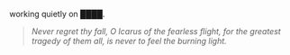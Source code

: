 working quietly on ████.


<!--QUOTE_START-->
> *Never regret thy fall, O Icarus of the fearless flight, for the greatest tragedy of them all, is never to feel the burning light.*  
>
<!--QUOTE_END-->
<!-- last updated: 2025-10-16T01:49:43.839804+00:00 -->
